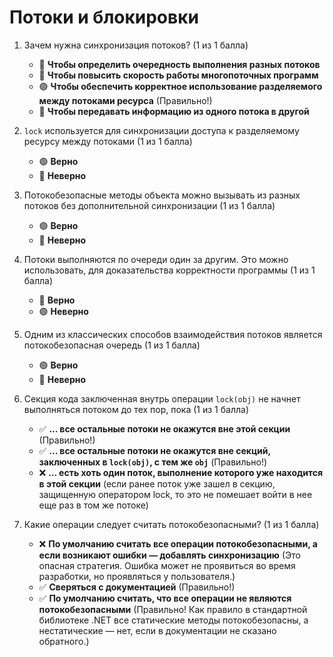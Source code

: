 # Потоки и блокировки

1. Зачем нужна синхронизация потоков? (1 из 1 балла)
   * 🔴 **Чтобы определить очередность выполнения разных потоков**
   * 🔴 **Чтобы повысить скорость работы многопоточных программ**
   * 🟢 **Чтобы обеспечить корректное использование разделяемого между потоками ресурса** (Правильно!)
   * 🔴 **Чтобы передавать информацию из одного потока в другой**

   
2. `lock` используется для синхронизации доступа к разделяемому ресурсу между потоками (1 из 1 балла)
   * 🟢 **Верно**
   * 🔴 **Неверно**


3. Потокобезопасные методы объекта можно вызывать из разных потоков без дополнительной синхронизации (1 из 1 балла)
   * 🟢 **Верно**
   * 🔴 **Неверно**


4. Потоки выполняются по очереди один за другим. Это можно использовать, для доказательства корректности программы (1 из 1 балла)
   * 🔴 **Верно**
   * 🟢 **Неверно**


5. Одним из классических способов взаимодействия потоков является потокобезопасная очередь (1 из 1 балла)
   * 🟢 **Верно**
   * 🔴 **Неверно**


6. Секция кода заключенная внутрь операции `lock(obj)` не начнет выполняться потоком до тех пор, пока (1 из 1 балла)
   * ✅ **... все остальные потоки не окажутся вне этой секции** (Правильно!)
   * ✅ **... все остальные потоки не окажутся вне секций, заключенных в `lock(obj)`, с тем же `obj`** (Правильно!)
   * ❌ **... есть хоть один поток, выполнение которого уже находится в этой секции** (если ранее поток уже зашел в секцию, защищенную оператором lock, то это не помешает войти в нее еще раз в том же потоке)


7. Какие операции следует считать потокобезопасными? (1 из 1 балла)
   * ❌ **По умолчанию считать все операции потокобезопасными, а если возникают ошибки — добавлять синхронизацию** (Это опасная стратегия. Ошибка может не проявиться во время разработки, но проявляться у пользователя.)
   * ✅ **Сверяться с документацией** (Правильно!)
   * ✅ **По умолчанию считать, что все операции не являются потокобезопасными** (Правильно! Как правило в стандартной библиотеке .NET все статические методы потокобезопасны, а нестатические — нет, если в документации не сказано обратного.)

